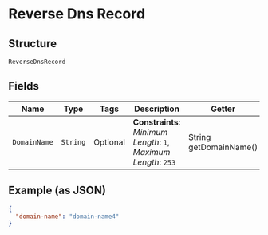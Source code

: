
# Reverse Dns Record

## Structure

`ReverseDnsRecord`

## Fields

| Name | Type | Tags | Description | Getter | Setter |
|  --- | --- | --- | --- | --- | --- |
| `DomainName` | `String` | Optional | **Constraints**: *Minimum Length*: `1`, *Maximum Length*: `253` | String getDomainName() | setDomainName(String domainName) |

## Example (as JSON)

```json
{
  "domain-name": "domain-name4"
}
```

